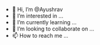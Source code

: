 - 👋 Hi, I’m @Ayushrav
- 👀 I’m interested in ...
- 🌱 I’m currently learning ...
- 💞️ I’m looking to collaborate on ...
- 📫 How to reach me ...

<!---
Ayushrav/Ayushrav is a ✨ special ✨ repository because its `README.md` (this file) appears on your GitHub profile.
You can click the Preview link to take a look at your changes.
--->
